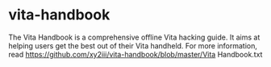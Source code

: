 # vita-handbook
The Vita Handbook is a comprehensive offline Vita hacking guide. It aims at helping users get the best out of their Vita handheld. For more information, read https://github.com/xy2iii/vita-handbook/blob/master/Vita Handbook.txt 
